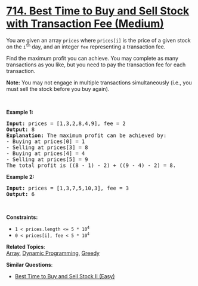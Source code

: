 # [714. Best Time to Buy and Sell Stock with Transaction Fee (Medium)](https://leetcode.com/problems/best-time-to-buy-and-sell-stock-with-transaction-fee/)

<p>You are given an array <code>prices</code> where <code>prices[i]</code> is the price of a given stock on the <code>i<sup>th</sup></code> day, and an integer <code>fee</code> representing a transaction fee.</p>

<p>Find the maximum profit you can achieve. You may complete as many transactions as you like, but you need to pay the transaction fee for each transaction.</p>

<p><strong>Note:</strong> You may not engage in multiple transactions simultaneously (i.e., you must sell the stock before you buy again).</p>

<p>&nbsp;</p>
<p><strong>Example 1:</strong></p>

<pre><strong>Input:</strong> prices = [1,3,2,8,4,9], fee = 2
<strong>Output:</strong> 8
<strong>Explanation:</strong> The maximum profit can be achieved by:
- Buying at prices[0] = 1
- Selling at prices[3] = 8
- Buying at prices[4] = 4
- Selling at prices[5] = 9
The total profit is ((8 - 1) - 2) + ((9 - 4) - 2) = 8.
</pre>

<p><strong>Example 2:</strong></p>

<pre><strong>Input:</strong> prices = [1,3,7,5,10,3], fee = 3
<strong>Output:</strong> 6
</pre>

<p>&nbsp;</p>
<p><strong>Constraints:</strong></p>

<ul>
	<li><code>1 &lt; prices.length &lt;= 5 * 10<sup>4</sup></code></li>
	<li><code>0 &lt; prices[i], fee &lt; 5 * 10<sup>4</sup></code></li>
</ul>

**Related Topics**:  
[Array](https://leetcode.com/tag/array/), [Dynamic Programming](https://leetcode.com/tag/dynamic-programming/), [Greedy](https://leetcode.com/tag/greedy/)

**Similar Questions**:

- [Best Time to Buy and Sell Stock II (Easy)](https://leetcode.com/problems/best-time-to-buy-and-sell-stock-ii/)

